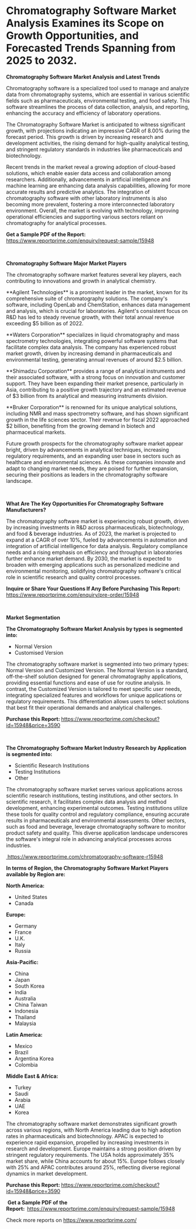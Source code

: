 <p><h1>Chromatography Software Market Analysis Examines its Scope on Growth Opportunities, and Forecasted Trends Spanning from 2025 to 2032.</h1></p><p><strong>Chromatography Software Market Analysis and Latest Trends</strong></p>
<p><p>Chromatography software is a specialized tool used to manage and analyze data from chromatography systems, which are essential in various scientific fields such as pharmaceuticals, environmental testing, and food safety. This software streamlines the process of data collection, analysis, and reporting, enhancing the accuracy and efficiency of laboratory operations.</p><p>The Chromatography Software Market is anticipated to witness significant growth, with projections indicating an impressive CAGR of 8.00% during the forecast period. This growth is driven by increasing research and development activities, the rising demand for high-quality analytical testing, and stringent regulatory standards in industries like pharmaceuticals and biotechnology. </p><p>Recent trends in the market reveal a growing adoption of cloud-based solutions, which enable easier data access and collaboration among researchers. Additionally, advancements in artificial intelligence and machine learning are enhancing data analysis capabilities, allowing for more accurate results and predictive analytics. The integration of chromatography software with other laboratory instruments is also becoming more prevalent, fostering a more interconnected laboratory environment. Overall, the market is evolving with technology, improving operational efficiencies and supporting various sectors reliant on chromatography for analytical processes.</p></p>
<p><strong>Get a Sample PDF of the Report:&nbsp;</strong> <a href="https://www.reportprime.com/enquiry/request-sample/15948?utm_campaign=3170&utm_medium=2&utm_source=Github&utm_content=ia&utm_term=20032025&utm_id=chromatography-software">https://www.reportprime.com/enquiry/request-sample/15948</a></p>
<p>&nbsp;</p>
<p><strong>Chromatography Software Major Market Players</strong></p>
<p><p>The chromatography software market features several key players, each contributing to innovations and growth in analytical chemistry. </p><p>**Agilent Technologies** is a prominent leader in the market, known for its comprehensive suite of chromatography solutions. The company's software, including OpenLab and ChemStation, enhances data management and analysis, which is crucial for laboratories. Agilent's consistent focus on R&D has led to steady revenue growth, with their total annual revenue exceeding $5 billion as of 2022.</p><p>**Waters Corporation** specializes in liquid chromatography and mass spectrometry technologies, integrating powerful software systems that facilitate complex data analysis. The company has experienced robust market growth, driven by increasing demand in pharmaceuticals and environmental testing, generating annual revenues of around $2.5 billion.</p><p>**Shimadzu Corporation** provides a range of analytical instruments and their associated software, with a strong focus on innovation and customer support. They have been expanding their market presence, particularly in Asia, contributing to a positive growth trajectory and an estimated revenue of $3 billion from its analytical and measuring instruments division.</p><p>**Bruker Corporation** is renowned for its unique analytical solutions, including NMR and mass spectrometry software, and has shown significant growth in the life sciences sector. Their revenue for fiscal 2022 approached $2 billion, benefiting from the growing demand in biotech and pharmaceutical markets.</p><p>Future growth prospects for the chromatography software market appear bright, driven by advancements in analytical techniques, increasing regulatory requirements, and an expanding user base in sectors such as healthcare and environmental sciences. As these companies innovate and adapt to changing market needs, they are poised for further expansion, securing their positions as leaders in the chromatography software landscape.</p></p>
<p>&nbsp;</p>
<p><strong>What Are The Key Opportunities For Chromatography Software Manufacturers?</strong></p>
<p><p>The chromatography software market is experiencing robust growth, driven by increasing investments in R&D across pharmaceuticals, biotechnology, and food & beverage industries. As of 2023, the market is projected to expand at a CAGR of over 10%, fueled by advancements in automation and integration of artificial intelligence for data analysis. Regulatory compliance needs and a rising emphasis on efficiency and throughput in laboratories further enhance market demand. By 2030, the market is expected to broaden with emerging applications such as personalized medicine and environmental monitoring, solidifying chromatography software's critical role in scientific research and quality control processes.</p></p>
<p><strong>Inquire or Share Your Questions If Any Before Purchasing This Report:</strong> <a href="https://www.reportprime.com/enquiry/pre-order/15948?utm_campaign=3170&utm_medium=2&utm_source=Github&utm_content=ia&utm_term=20032025&utm_id=chromatography-software">https://www.reportprime.com/enquiry/pre-order/15948</a></p>
<p>&nbsp;</p>
<p><strong>Market Segmentation</strong></p>
<p><strong>The Chromatography Software Market Analysis by types is segmented into:</strong></p>
<p><ul><li>Normal Version</li><li>Customised Version</li></ul></p>
<p><p>The chromatography software market is segmented into two primary types: Normal Version and Customized Version. The Normal Version is a standard, off-the-shelf solution designed for general chromatography applications, providing essential functions and ease of use for routine analysis. In contrast, the Customized Version is tailored to meet specific user needs, integrating specialized features and workflows for unique applications or regulatory requirements. This differentiation allows users to select solutions that best fit their operational demands and analytical challenges.</p></p>
<p><strong>Purchase this Report:&nbsp;</strong><a href="https://www.reportprime.com/checkout?id=15948&price=3590&utm_campaign=3170&utm_medium=2&utm_source=Github&utm_content=ia&utm_term=20032025&utm_id=chromatography-software">https://www.reportprime.com/checkout?id=15948&price=3590</a></p>
<p>&nbsp;</p>
<p><strong>The Chromatography Software Market Industry Research by Application is segmented into:</strong></p>
<p><ul><li>Scientific Research Institutions</li><li>Testing Institutions</li><li>Other</li></ul></p>
<p><p>The chromatography software market serves various applications across scientific research institutions, testing institutions, and other sectors. In scientific research, it facilitates complex data analysis and method development, enhancing experimental outcomes. Testing institutions utilize these tools for quality control and regulatory compliance, ensuring accurate results in pharmaceuticals and environmental assessments. Other sectors, such as food and beverage, leverage chromatography software to monitor product safety and quality. This diverse application landscape underscores the software's integral role in advancing analytical processes across industries.</p></p>
<p><a href="https://www.reportprime.com/chromatography-software-r15948?utm_campaign=3170&utm_medium=2&utm_source=Github&utm_content=ia&utm_term=20032025&utm_id=chromatography-software">&nbsp;https://www.reportprime.com/chromatography-software-r15948</a></p>
<p><strong>In terms of Region, the Chromatography Software Market Players available by Region are:</strong></p>
<p>
    <p> <strong> North America: </strong>
        <ul>
            <li>United States</li>
            <li>Canada</li>
        </ul>
        </p> 
    <p> <strong> Europe: </strong>
        <ul>
            <li>Germany</li>
            <li>France</li>
            <li>U.K.</li>
            <li>Italy</li>
            <li>Russia</li>
        </ul>
        </p> 
    <p> <strong> Asia-Pacific: </strong>
        <ul>
            <li>China</li>
            <li>Japan</li>
            <li>South Korea</li>
            <li>India</li>
            <li>Australia</li>
            <li>China Taiwan</li>
            <li>Indonesia</li>
            <li>Thailand</li>
            <li>Malaysia</li>
        </ul>
        </p> 
    <p> <strong> Latin America: </strong>
        <ul>
            <li>Mexico</li>
            <li>Brazil</li>
            <li>Argentina Korea</li>
            <li>Colombia</li>
        </ul>
        </p> 
    <p> <strong> Middle East & Africa: </strong>
        <ul>
            <li>Turkey</li>
            <li>Saudi</li>
            <li>Arabia</li>
            <li>UAE</li>
            <li>Korea</li>
        </ul>
    </p>
    </p>
<p><p>The chromatography software market demonstrates significant growth across various regions, with North America leading due to high adoption rates in pharmaceuticals and biotechnology. APAC is expected to experience rapid expansion, propelled by increasing investments in research and development. Europe maintains a strong position driven by stringent regulatory requirements. The USA holds approximately 35% market share, while China accounts for about 15%. Europe follows closely with 25% and APAC contributes around 25%, reflecting diverse regional dynamics in market development.</p></p>
<p><strong>Purchase this Report: </strong><a href="https://www.reportprime.com/checkout?id=15948&price=3590&utm_campaign=3170&utm_medium=2&utm_source=Github&utm_content=ia&utm_term=20032025&utm_id=chromatography-software">https://www.reportprime.com/checkout?id=15948&price=3590</a></p>
<p>&nbsp;<strong>Get a Sample PDF of the Report:&nbsp;&nbsp;</strong><a href="https://www.reportprime.com/enquiry/request-sample/15948?utm_campaign=3170&utm_medium=2&utm_source=Github&utm_content=ia&utm_term=20032025&utm_id=chromatography-software">https://www.reportprime.com/enquiry/request-sample/15948</a></p>
<p><strong></strong></p>
<p>Check more reports on <a href="https://www.reportprime.com/?utm_campaign=3170&utm_medium=2&utm_source=Github&utm_content=ia&utm_term=20032025&utm_id=chromatography-software">https://www.reportprime.com/</a></p>